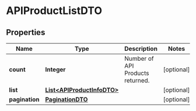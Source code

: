 
# APIProductListDTO

## Properties
Name | Type | Description | Notes
------------ | ------------- | ------------- | -------------
**count** | **Integer** | Number of API Products returned.  |  [optional]
**list** | [**List&lt;APIProductInfoDTO&gt;**](APIProductInfoDTO.md) |  |  [optional]
**pagination** | [**PaginationDTO**](PaginationDTO.md) |  |  [optional]



